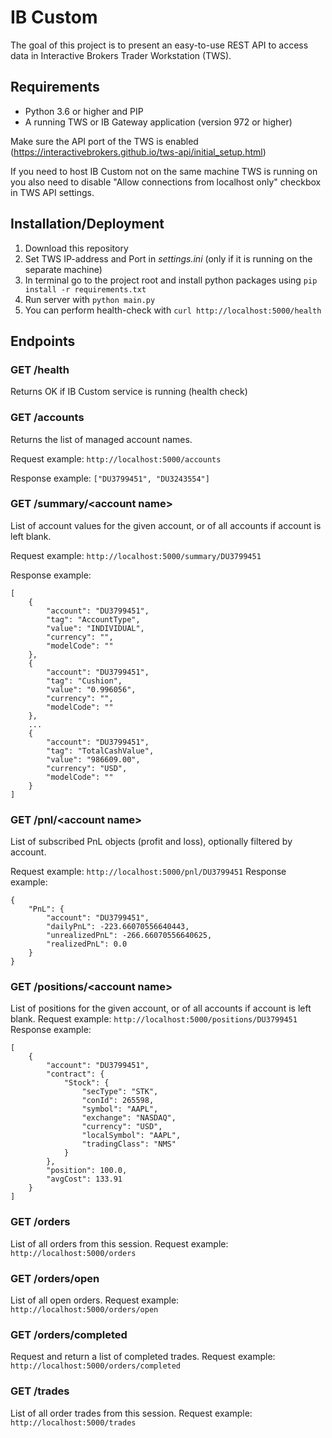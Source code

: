 # IB Custom
The goal of this project is to present an easy-to-use REST API to access data in Interactive Brokers Trader Workstation (TWS).

## Requirements
- Python 3.6 or higher and PIP
- A running TWS or IB Gateway application (version 972 or higher)

Make sure the API port of the TWS is enabled (https://interactivebrokers.github.io/tws-api/initial_setup.html)

If you need to host IB Custom not on the same machine TWS is running on you also need to disable "Allow connections from 
localhost only" checkbox in TWS API settings.

## Installation/Deployment
1. Download this repository
2. Set TWS IP-address and Port in *settings.ini* (only if it is running on the separate machine)
3. In terminal go to the project root and install python packages using `pip install -r requirements.txt`
4. Run server with `python main.py`
5. You can perform health-check with `curl http://localhost:5000/health`

## Endpoints

### GET /health
Returns OK if IB Custom service is running (health check)

### GET /accounts
Returns the list of managed account names.

Request example: `http://localhost:5000/accounts`

Response example: `["DU3799451", "DU3243554"]`

### GET /summary/\<account name\>
List of account values for the given account, or of all accounts if account is left blank.

Request example: `http://localhost:5000/summary/DU3799451`

Response example:
```
[
    {
        "account": "DU3799451",
        "tag": "AccountType",
        "value": "INDIVIDUAL",
        "currency": "",
        "modelCode": ""
    },
    {
        "account": "DU3799451",
        "tag": "Cushion",
        "value": "0.996056",
        "currency": "",
        "modelCode": ""
    },
    ...
    {
        "account": "DU3799451",
        "tag": "TotalCashValue",
        "value": "986609.00",
        "currency": "USD",
        "modelCode": ""
    }
]
```

### GET /pnl/\<account name\>
List of subscribed PnL objects (profit and loss), optionally filtered by account.

Request example: `http://localhost:5000/pnl/DU3799451`
Response example: 
```
{
    "PnL": {
        "account": "DU3799451",
        "dailyPnL": -223.66070556640443,
        "unrealizedPnL": -266.66070556640625,
        "realizedPnL": 0.0
    }
}
```

### GET /positions/\<account name\>
List of positions for the given account, or of all accounts if account is left blank.
Request example: `http://localhost:5000/positions/DU3799451`
Response example: 
```
[
    {
        "account": "DU3799451",
        "contract": {
            "Stock": {
                "secType": "STK",
                "conId": 265598,
                "symbol": "AAPL",
                "exchange": "NASDAQ",
                "currency": "USD",
                "localSymbol": "AAPL",
                "tradingClass": "NMS"
            }
        },
        "position": 100.0,
        "avgCost": 133.91
    }
]
```

### GET /orders
List of all orders from this session.
Request example: `http://localhost:5000/orders`

### GET /orders/open
List of all open orders.
Request example: `http://localhost:5000/orders/open`

### GET /orders/completed
Request and return a list of completed trades.
Request example: `http://localhost:5000/orders/completed`

### GET /trades
List of all order trades from this session.
Request example: `http://localhost:5000/trades`

